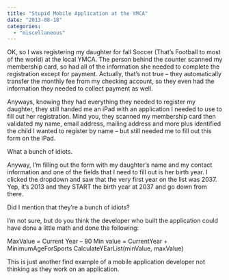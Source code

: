 ```yaml
---
title: "Stupid Mobile Application at the YMCA"
date: "2013-08-18"
categories: 
  - "miscellaneous"
---
```


OK, so I was registering my daughter for fall Soccer (That’s Football to most of the world) at the local YMCA. The person behind the counter scanned my membership card, so had all of the information she needed to complete the registration except for payment. Actually, that’s not true – they automatically transfer the monthly fee from my checking account, so they even had the information they needed to collect payment as well.

Anyways, knowing they had everything they needed to register my daughter, they still handed me an iPad with an application I needed to use to fill out her registration. Mind you, they scanned my membership card then validated my name, email address, mailing address and more plus identified the child I wanted to register by name – but still needed me to fill out this form on the iPad.

What a bunch of idiots.

Anyway, I’m filling out the form with my daughter’s name and my contact information and one of the fields that I need to fill out is her birth year. I clicked the dropdown and saw that the very first year on the list was 2037.  Yep, it’s 2013 and they START the birth year at 2037 and go down from there.

Did I mention that they’re a bunch of idiots?

I’m not sure, but do you think the developer who built the application could have done a little math and done the following:

MaxValue = Current Year – 80 Min value = CurrentYear + MinimumAgeForSports CalculateYEarList(minValue, maxValue)

This is just another find example of a mobile application developer not thinking as they work on an application.
